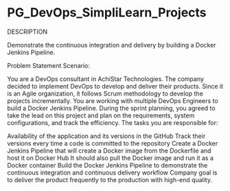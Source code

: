 # PG_DevOps_SimpliLearn_Projects

DESCRIPTION

Demonstrate the continuous integration and delivery by building a Docker Jenkins Pipeline.

Problem Statement Scenario:

You are a DevOps consultant in AchiStar Technologies. The company decided to implement DevOps to develop and deliver their products. Since it is an Agile organization, it follows Scrum methodology to develop the projects incrementally. You are working with multiple DevOps Engineers to build a Docker Jenkins Pipeline. During the sprint planning, you agreed to take the lead on this project and plan on the requirements, system configurations, and track the efficiency. The tasks you are responsible for:

Availability of the application and its versions in the GitHub
Track their versions every time a code is committed to the repository
Create a Docker Jenkins Pipeline that will create a Docker image from the Dockerfile and host it on Docker Hub
It should also pull the Docker image and run it as a Docker container
Build the Docker Jenkins Pipeline to demonstrate the continuous integration and continuous delivery workflow
Company goal is to deliver the product frequently to the production with high-end quality.

